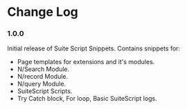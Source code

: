 # Change Log

### 1.0.0

Initial release of Suite Script Snippets.
Contains snippets for:
- Page templates for extensions and it's modules.
- N/Search Module.
- N/record Module.
- N/query Module.
- SuiteScript Scripts.
- Try Catch block, For loop, Basic SuiteScript logs.